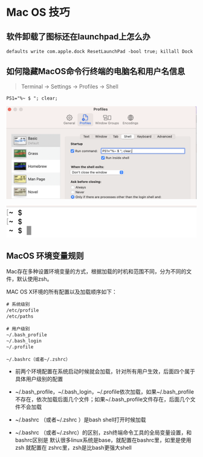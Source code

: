 # Mac OS 技巧

## 软件卸载了图标还在launchpad上怎么办

```shell
defaults write com.apple.dock ResetLaunchPad -bool true; killall Dock
```

## 如何隐藏MacOS命令行终端的电脑名和用户名信息

> Terminal -> Settings -> Profiles -> Shell

```textile
PS1="%~ $ "; clear;
```

![](https://raw.githubusercontent.com/0x2552/images-repo/main/2023/03/31-23-04-57-2023-03-31-23-04-53-image.png)

![](https://raw.githubusercontent.com/0x2552/images-repo/main/2023/03/31-23-06-00-2023-03-31-23-05-54-image.png)



## MacOS 环境变量规则

Mac存在多种设置环境变量的方式，根据加载的时机和范围不同，分为不同的文件，默认使用zsh。

MAC OS X环境的所有配置以及加载顺序如下：

```shell
# 系统级别
/etc/profile
/etc/paths 
 
# 用户级别
~/.bash_profile 
~/.bash_login 
~/.profile 
 
~/.bashrc（或者~/.zshrc）
```

- 前两个环境配置在系统启动时候就会加载，针对所有用户生效，后面四个属于具体用户级别的配置

- ~/.bash_profile，~/.bash_login，~/.profile依次加载，如果~/.bash_profile不存在，依次加载后面几个文件；如果~/.bash_profile文件存在，后面几个文件不会加载

- ~/.bashrc （或者~/.zshrc ）是bash shell打开时候加载

- ~/.bashrc （或者~/.zshrc）的区别，zsh终端命令工具的全局变量设置，和bashrc区别是 默认很多linux系统是base，就配置在bashrc里，如里是使用zsh 就配置在 zshrc里，zsh是比bash更强大shell
  
